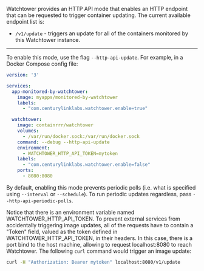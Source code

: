 Watchtower provides an HTTP API mode that enables an HTTP endpoint that can be requested to trigger container updating. The current available endpoint list is:

-   `/v1/update` - triggers an update for all of the containers monitored by this Watchtower instance.

---

To enable this mode, use the flag `--http-api-update`. For example, in a Docker Compose config file:

```yaml
version: '3'

services:
  app-monitored-by-watchtower:
    image: myapps/monitored-by-watchtower
    labels:
      - "com.centurylinklabs.watchtower.enable=true"

  watchtower:
    image: containrrr/watchtower
    volumes:
      - /var/run/docker.sock:/var/run/docker.sock
    command: --debug --http-api-update
    environment:
      - WATCHTOWER_HTTP_API_TOKEN=mytoken
    labels:
      - "com.centurylinklabs.watchtower.enable=false"
    ports:
      - 8080:8080
```

By default, enabling this mode prevents periodic polls (i.e. what is specified using `--interval` or `--schedule`). To run periodic updates regardless, pass `--http-api-periodic-polls`.

Notice that there is an environment variable named WATCHTOWER_HTTP_API_TOKEN. To prevent external services from accidentally triggering image updates, all of the requests have to contain a "Token" field, valued as the token defined in WATCHTOWER_HTTP_API_TOKEN, in their headers. In this case, there is a port bind to the host machine, allowing to request localhost:8080 to reach Watchtower. The following `curl` command would trigger an image update:

```bash
curl -H "Authorization: Bearer mytoken" localhost:8080/v1/update
```
